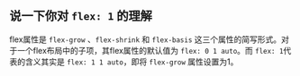 ## 说一下你对 `flex: 1` 的理解

flex属性是 `flex-grow` 、`flex-shrink` 和 `flex-basis` 这三个属性的简写形式。对于一个flex布局中的子项，其flex属性的默认值为 `flex: 0 1 auto`。而 `flex: 1`代表的含义其实是 `flex: 1 1 auto`，即将 `flex-grow` 属性设置为1。
